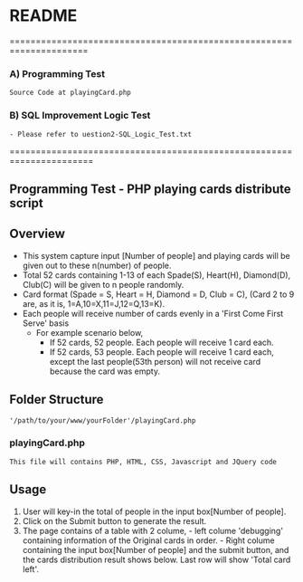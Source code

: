 # README
=====================================================================
### A) Programming Test
	Source Code at playingCard.php

### B) SQL Improvement Logic Test
	- Please refer to uestion2-SQL_Logic_Test.txt

======================================================================

## Programming Test - PHP playing cards distribute script

## Overview

- This system capture input [Number of people] and playing cards will be given out to these n(number) of people. 
- Total 52 cards containing 1-13 of each Spade(S), Heart(H), Diamond(D), Club(C) will be given to n people randomly.
-	Card format (Spade = S, Heart = H, Diamond = D, Club = C), (Card 2 to 9 are, as it is, 1=A,10=X,11=J,12=Q,13=K).
- Each people will receive number of cards evenly in a 'First Come First Serve' basis 
	-	For example scenario below,
		-	If 52 cards, 52 people. Each people will receive 1 card each.
		-	If 52 cards, 53 people. Each people will receive 1 card each, except the last people(53th person) will not receive card because the card was empty.

## Folder Structure
	'/path/to/your/www/yourFolder'/playingCard.php

### playingCard.php
	This file will contains PHP, HTML, CSS, Javascript and JQuery code

## Usage
1.	User will key-in the total of people in the input box[Number of people].
2. 	Click on the Submit button to generate the result.
3.	The page contains of a table with 2 colume, 
			- left colume 'debugging' containing information of the Original cards in order.
			- Right colume containing the input box[Number of people] and the submit button, and the cards distribution result shows below. Last row will show 'Total card left'.
			